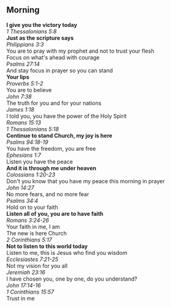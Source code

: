 ## Morning

**I give you the victory today**  
_1 Thessalonians 5:8_  
**Just as the scripture says**  
_Philippians 3:3_  
You are to pray with my prophet and not to trust your flesh  
Focus on what's ahead with courage  
_Psalms 27:14_  
And stay focus in prayer so you can stand  
**Your lips**  
_Proverbs 5:1-2_  
You are to believe  
_John 7:38_  
The truth for you and for your nations  
_James 1:18_  
I told you, you have the power of the Holy Spirit  
_Romans 15:13_  
_1 Thessalonians 5:18_  
**Continue to stand Church, my joy is here**  
_Psalms 94:18-19_  
You have the freedom, you are free  
_Ephesians 1:7_  
Listen you have the peace  
**And it is through me under heaven**  
_Colossians 1:20-23_  
Don't you know that you have my peace this morning in prayer  
_John 14:27_  
No more fears, and no more fear  
_Psalms 34:4_  
Hold on to your faith  
**Listen all of you, you are to have faith**  
_Romans 3:24-26_  
Your faith in me, I am  
The new is here Church  
_2 Corinthians 5:17_  
**Not to listen to this world today**  
Listen to me, this is Jesus who find you wisdom  
_Ecclesiastes 7:21-25_  
Not my vision for you all  
_Jeremiah 23:16_  
I have chosen you, one by one, do you understand?  
_John 17:14-16_  
_1 Corinthians 15:57_  
Trust in me  
